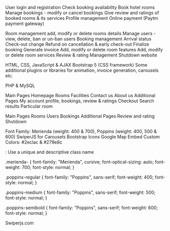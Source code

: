 <!-- Features  -->


<!-- User End -->
User login and registration
Check booking availability
Book hotel rooms
Manage bookings - modify or cancel bookings
Give review and ratings of booked rooms & its services
Profile management
Online payment (Paytm payment gateway)

<!-- Admin End -->
Room management add, modify or delete rooms details
Manage users - view, delete, ban or un-ban users
Booking management
    Arrival status
    Check-out change
    Refund on cancellation & early check-out
    Finalize booking
    Generate invoice
Add, modify or delete room features
Add, modify or delete room services
Review & rating Management
Shutdown website




<!-- Technologies Required -->
<!-- Front End -->
HTML, CSS, JavaScript & AJAX
Bootstrap 5 (CSS framework)
Some additional plugins or libraries for animation, invoice generation, carousels etc.

<!-- Back End -->
PHP & MySQL



<!-- Webpages -->
<!-- Front End -->
Main Pages
    Homepage
    Rooms
    Facilities
    Contact us
    About us
Additional Pages
    My account profile, bookings, review & ratings
    Checkout
    Search results
    Particular room

<!-- Admin End -->
Main Pages
    Rooms
    Users
    Bookings
Additional Pages
    Review and rating
    Shutdown

<!-- Pre-requisites -->
<!-- Front End - Homepage -->
Font Family: Merienda (weight: 400 & 700), Poppins (weight: 400, 500 & 600)
SwiperJS for Carousels
Bootstrap Icons
Google Map Embed
Custom Colors: #2eclac & #279e8c





<!-- Fonts -->

 <uniquifier>: Use a unique and descriptive class name

.merienda-<h-font> {
  font-family: "Merienda", cursive;
  font-optical-sizing: auto;
  font-weight: 700;
  font-style: normal;
}

.poppins-regular {
  font-family: "Poppins", sans-serif;
  font-weight: 400;
  font-style: normal;
}

.poppins-medium {
  font-family: "Poppins", sans-serif;
  font-weight: 500;
  font-style: normal;
}

.poppins-semibold {
  font-family: "Poppins", sans-serif;
  font-weight: 600;
  font-style: normal;
}


<!-- Sliders -->
Swiperjs.com 